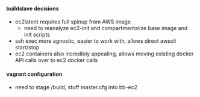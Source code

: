 #### buildslave decisions
* ec2latent requires full spinup from AWS image 
    * need to reanalyze ec2-init and compartmentalize base image and init scripts
* ssh exec more agnostic, easier to work with, allows direct awscli start/stop
* ec2 containers also incredibly appealing, allows moving existing docker API calls over to ec2 docker calls

#### vagrant configuration
* need to stage /build, stuff master.cfg into bb-ec2


